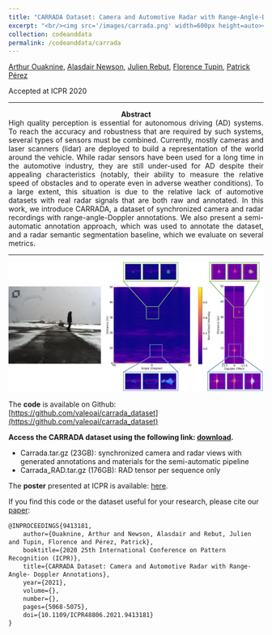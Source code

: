 ```yaml
---
title: "CARRADA Dataset: Camera and Automotive Radar with Range-Angle-Doppler Annotations"
excerpt: "<br/><img src='/images/carrada.png' width=600px height=auto><br><br><br>"
collection: codeanddata
permalink: /codeanddata/carrada
---
```


[Arthur Ouaknine](https://arthurouaknine.github.io/), [Alasdair Newson](https://sites.google.com/site/alasdairnewson/), [Julien Rebut](https://scholar.google.com/citations?user=BJcQNcoAAAAJ&hl=fr), [Florence Tupin](https://perso.telecom-paristech.fr/tupin/), [Patrick Pérez](https://ptrckprz.github.io/)

Accepted at ICPR 2020

---

<center><b>Abstract</b></center>

<div style="text-align: justify">High quality perception is essential for autonomous driving (AD) systems. To reach the accuracy and robustness that are required by such systems, several types of sensors must be combined. Currently, mostly cameras and laser scanners (lidar) are deployed to build a representation of the world around the vehicle. While radar sensors have been used for a long time in the automotive industry, they are still under-used for AD despite their appealing characteristics (notably, their ability to measure the relative speed of obstacles and to operate even in adverse weather conditions). To a large extent, this situation is due to the relative lack of automotive datasets with real radar signals that are both raw and annotated. In this work, we introduce CARRADA, a dataset of synchronized camera and radar recordings with range-angle-Doppler annotations. We also present a semi-automatic annotation approach, which was used to annotate the dataset, and a radar semantic segmentation baseline, which we evaluate on several metrics.</div>

---

<img src='/images/carrada.png' class="center">


The **code** is available on Github: [https://github.com/valeoai/carrada_dataset](https://github.com/valeoai/carrada_dataset)

**Access the CARRADA dataset using the following link: [download](http://download.tsi.telecom-paristech.fr/Carrada).**
- Carrada.tar.gz (23GB): synchronized camera and radar views with generated annotations and materials for the semi-automatic pipeline
- Carrada_RAD.tar.gz (176GB): RAD tensor per sequence only

The **poster** presented at ICPR is available: [here](https://arthurouaknine.github.io/files/posters/ICPR2021_poster.pdf).  

If you find this code or the dataset useful for your research, please cite our [paper](https://arxiv.org/pdf/2005.01456.pdf):
```
@INPROCEEDINGS{9413181,
    author={Ouaknine, Arthur and Newson, Alasdair and Rebut, Julien and Tupin, Florence and Pérez, Patrick},
    booktitle={2020 25th International Conference on Pattern Recognition (ICPR)},
    title={CARRADA Dataset: Camera and Automotive Radar with Range- Angle- Doppler Annotations},
    year={2021},
    volume={},
    number={},
    pages={5068-5075},
    doi={10.1109/ICPR48806.2021.9413181}
}
```